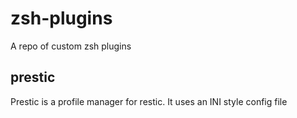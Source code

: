 # zsh-plugins
A repo of custom zsh plugins

## prestic

Prestic is a profile manager for restic. It uses an INI style config file
